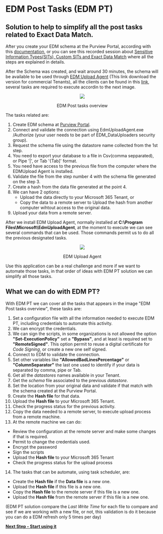 # EDM Post Tasks (EDM PT)
## Solution to help to simplify all the post tasks related to Exact Data Match.

After you create your EDM schema at the Purview Portal, according with this [documentation](https://learn.microsoft.com/en-us/purview/sit-create-edm-sit-unified-ux-schema-rule-package), or you can see this recorded session about [Sensitive Information Types(SITs), Custom SITs and Exact Data Match](https://youtu.be/Ynf9kyMAog4) where all the steps are explained in details.

After the Schema was created, and wait around 30 minutes, the schema will be available to be used through [EDM Upload Agent](https://go.microsoft.com/fwlink/?linkid=2088639) (This link download the version for commercial Tenants), all the clients can be found in this [link](https://learn.microsoft.com/en-us/purview/sit-get-started-exact-data-match-hash-upload#links-to-edm-upload-agent-by-subscription-type), several tasks are required to execute accordin to the next image.

<p align="center">
<img src="https://github.com/ProfKaz/EDM-Post-Tasks/assets/44684110/aaa29ede-71ba-43ba-a539-d530a150f336"></p>
<p align="center">EDM Post tasks overview</p>

The tasks related are:
1. Create EDM schema at [Purview Portal](https://compliance.microsoft.com).
2. Connect and validate the connection using EdmUploadAgent.exe /Authorize (your user needs to be part of EDM_DataUploaders security group).
3. Request the schema file using the datastore name collected from the 1st step.
4. You need to export your database to a file in Csv(comma sepparated), or Pipe '|', or Tab '{Tab]' format.
5. You need have access to the previous file from the computer where the EDMUpload Agent is installed.
6. Validate the file from the step number 4 with the schema file generated on the step 3.
7. Create a hash from the data file generated  at the point 4.
8. We can have 2 options:
   - Upload the data directly to your Microsoft 365 Tenant, or
   - Copy the data to a remote server to Upload the hash from another computer wihtout access to the original data.
9. Upload your data from a remote server.

After we install EDM Upload Agent, normally installed at **C:\Program Files\Microsoft\EdmUploadAgent**, at the moment to execute we can see several commands that can be used. Those commands permit us to do all the previous designated tasks.
<p align="center">
<img src="https://github.com/ProfKaz/EDM-Post-Tasks/assets/44684110/0aca2c0d-d25c-43c5-acd4-79d62fba3974"></p>
<p align="center">EDM Upload Agent</p>

Use this application can be a real challenge and more if we want to automate those tasks, in that order of ideas with EDM PT solution we can simplify all those tasks.

## What we can do with EDM PT?
With EDM PT we can cover all the tasks that appears in the image "EDM Post tasks overview", these tasks are:
1. Set a configuration file with all the information needed to execute EDM PT, including credentials to automate this activity.
2. We can encrypt the credentials.
3. We can sign the scripts, in some organizations is not allowed the option **"Set-ExecutionPolicy"** set a **"Bypass"**, and at least is required set to **"RemoteSigned"**. This option permit to reuse a digital certificate for _Code Signing_, or create a new one self signed.
4. Connect to EDM to validate the connection.
5. Set other variables like **"AllowedBadLinesPercentage"** or **"ColumnSeparator"** the last one used to identify if your data is separated by comma, pipe or Tab.
6. Get all the _datastores_ names available in your Tenant.
7. Get the _schema_ file associated to the previous _datastore_.
8. Set the location from your original data and validate if that match with the schema created at the Purview Portal.
9. Create the **Hash file** for that data.
10. Upload the **Hash file** to your Microsoft 365 Tenant.
11. Check the progress status for the previous activity.
12. Copy the data needed to a remote server, to execute upload process from a remote machine.
13. At the remote machine we can do:
  * Review the configuration at the remote server and make some changes if that is required.
  * Permit to change the credentials used.
  * Encrypt the password
  * Sign the scripts
  * Upload the **Hash file** to your Microsoft 365 Tenant
  * Check the progress status for the upload process
14. The tasks that can be automate, using task scheduler, are:
  * Create the **Hash file** if the **Data file** is a new one.
  * Upload the **Hash file** if this file is a new one.
  * Copy the **Hash file** to the remote server if this file is a new one.
  * Upload the **Hash file** from the remote server if this file is a new one.

(EDM PT solution compare the _Last Write Time_ for each file to compare and see if we are working with a new file, or not, this validation is do it because you can do a EDM refresh only 5 times per day)

**__[Next Step - Start using it](About_EDMPT_Solution.md)__**


